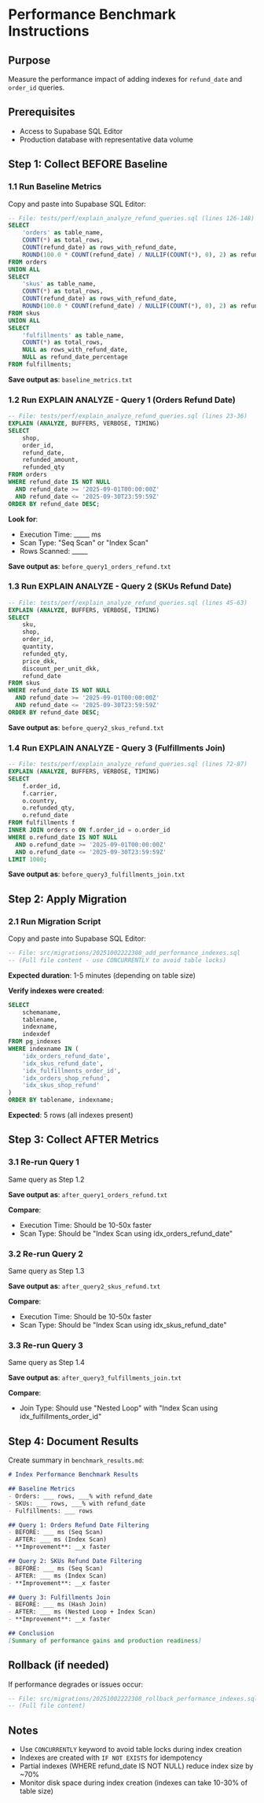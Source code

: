 # Performance Benchmark Instructions

## Purpose
Measure the performance impact of adding indexes for `refund_date` and `order_id` queries.

## Prerequisites
- Access to Supabase SQL Editor
- Production database with representative data volume

## Step 1: Collect BEFORE Baseline

### 1.1 Run Baseline Metrics
Copy and paste into Supabase SQL Editor:

```sql
-- File: tests/perf/explain_analyze_refund_queries.sql (lines 126-148)
SELECT
    'orders' as table_name,
    COUNT(*) as total_rows,
    COUNT(refund_date) as rows_with_refund_date,
    ROUND(100.0 * COUNT(refund_date) / NULLIF(COUNT(*), 0), 2) as refund_date_percentage
FROM orders
UNION ALL
SELECT
    'skus' as table_name,
    COUNT(*) as total_rows,
    COUNT(refund_date) as rows_with_refund_date,
    ROUND(100.0 * COUNT(refund_date) / NULLIF(COUNT(*), 0), 2) as refund_date_percentage
FROM skus
UNION ALL
SELECT
    'fulfillments' as table_name,
    COUNT(*) as total_rows,
    NULL as rows_with_refund_date,
    NULL as refund_date_percentage
FROM fulfillments;
```

**Save output as**: `baseline_metrics.txt`

### 1.2 Run EXPLAIN ANALYZE - Query 1 (Orders Refund Date)
```sql
-- File: tests/perf/explain_analyze_refund_queries.sql (lines 23-36)
EXPLAIN (ANALYZE, BUFFERS, VERBOSE, TIMING)
SELECT
    shop,
    order_id,
    refund_date,
    refunded_amount,
    refunded_qty
FROM orders
WHERE refund_date IS NOT NULL
  AND refund_date >= '2025-09-01T00:00:00Z'
  AND refund_date <= '2025-09-30T23:59:59Z'
ORDER BY refund_date DESC;
```

**Look for**:
- Execution Time: _____ ms
- Scan Type: "Seq Scan" or "Index Scan"
- Rows Scanned: _____

**Save output as**: `before_query1_orders_refund.txt`

### 1.3 Run EXPLAIN ANALYZE - Query 2 (SKUs Refund Date)
```sql
-- File: tests/perf/explain_analyze_refund_queries.sql (lines 45-63)
EXPLAIN (ANALYZE, BUFFERS, VERBOSE, TIMING)
SELECT
    sku,
    shop,
    order_id,
    quantity,
    refunded_qty,
    price_dkk,
    discount_per_unit_dkk,
    refund_date
FROM skus
WHERE refund_date IS NOT NULL
  AND refund_date >= '2025-09-01T00:00:00Z'
  AND refund_date <= '2025-09-30T23:59:59Z'
ORDER BY refund_date DESC;
```

**Save output as**: `before_query2_skus_refund.txt`

### 1.4 Run EXPLAIN ANALYZE - Query 3 (Fulfillments Join)
```sql
-- File: tests/perf/explain_analyze_refund_queries.sql (lines 72-87)
EXPLAIN (ANALYZE, BUFFERS, VERBOSE, TIMING)
SELECT
    f.order_id,
    f.carrier,
    o.country,
    o.refunded_qty,
    o.refund_date
FROM fulfillments f
INNER JOIN orders o ON f.order_id = o.order_id
WHERE o.refund_date IS NOT NULL
  AND o.refund_date >= '2025-09-01T00:00:00Z'
  AND o.refund_date <= '2025-09-30T23:59:59Z'
LIMIT 1000;
```

**Save output as**: `before_query3_fulfillments_join.txt`

## Step 2: Apply Migration

### 2.1 Run Migration Script
Copy and paste into Supabase SQL Editor:

```sql
-- File: src/migrations/20251002222308_add_performance_indexes.sql
-- (Full file content - use CONCURRENTLY to avoid table locks)
```

**Expected duration**: 1-5 minutes (depending on table size)

**Verify indexes were created**:
```sql
SELECT
    schemaname,
    tablename,
    indexname,
    indexdef
FROM pg_indexes
WHERE indexname IN (
    'idx_orders_refund_date',
    'idx_skus_refund_date',
    'idx_fulfillments_order_id',
    'idx_orders_shop_refund',
    'idx_skus_shop_refund'
)
ORDER BY tablename, indexname;
```

**Expected**: 5 rows (all indexes present)

## Step 3: Collect AFTER Metrics

### 3.1 Re-run Query 1
Same query as Step 1.2

**Save output as**: `after_query1_orders_refund.txt`

**Compare**:
- Execution Time: Should be 10-50x faster
- Scan Type: Should be "Index Scan using idx_orders_refund_date"

### 3.2 Re-run Query 2
Same query as Step 1.3

**Save output as**: `after_query2_skus_refund.txt`

**Compare**:
- Execution Time: Should be 10-50x faster
- Scan Type: Should be "Index Scan using idx_skus_refund_date"

### 3.3 Re-run Query 3
Same query as Step 1.4

**Save output as**: `after_query3_fulfillments_join.txt`

**Compare**:
- Join Type: Should use "Nested Loop" with "Index Scan using idx_fulfillments_order_id"

## Step 4: Document Results

Create summary in `benchmark_results.md`:

```markdown
# Index Performance Benchmark Results

## Baseline Metrics
- Orders: ___ rows, ___% with refund_date
- SKUs: ___ rows, ___% with refund_date
- Fulfillments: ___ rows

## Query 1: Orders Refund Date Filtering
- BEFORE: ___ ms (Seq Scan)
- AFTER: ___ ms (Index Scan)
- **Improvement**: __x faster

## Query 2: SKUs Refund Date Filtering
- BEFORE: ___ ms (Seq Scan)
- AFTER: ___ ms (Index Scan)
- **Improvement**: __x faster

## Query 3: Fulfillments Join
- BEFORE: ___ ms (Hash Join)
- AFTER: ___ ms (Nested Loop + Index Scan)
- **Improvement**: __x faster

## Conclusion
[Summary of performance gains and production readiness]
```

## Rollback (if needed)

If performance degrades or issues occur:

```sql
-- File: src/migrations/20251002222308_rollback_performance_indexes.sql
-- (Full file content)
```

## Notes

- Use `CONCURRENTLY` keyword to avoid table locks during index creation
- Indexes are created with `IF NOT EXISTS` for idempotency
- Partial indexes (WHERE refund_date IS NOT NULL) reduce index size by ~70%
- Monitor disk space during index creation (indexes can take 10-30% of table size)
